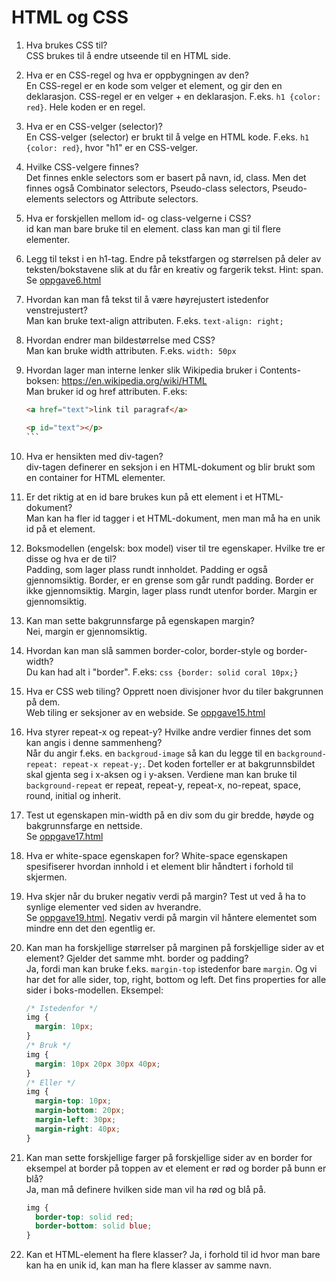 # HTML og CSS

1.  Hva brukes CSS til?  
    CSS brukes til å endre utseende til en HTML side.

2.  Hva er en CSS-regel og hva er oppbygningen av den?  
    En CSS-regel er en kode som velger et element, og gir den en deklarasjon. CSS-regel er en velger + en deklarasjon. F.eks. `h1 {color: red}`. Hele koden er en regel.

3.  Hva er en CSS-velger (selector)?  
    En CSS-velger (selector) er brukt til å velge en HTML kode. F.eks. `h1 {color: red}`, hvor "h1" er en CSS-velger.

4.  Hvilke CSS-velgere finnes?  
    Det finnes enkle selectors som er basert på navn, id, class. Men det finnes også Combinator selectors, Pseudo-class selectors, Pseudo-elements selectors og Attribute selectors.

5.  Hva er forskjellen mellom id- og class-velgerne i CSS?  
    id kan man bare bruke til en element. class kan man gi til flere elementer.

6.  Legg til tekst i en h1-tag. Endre på tekstfargen og størrelsen på deler av teksten/bokstavene slik at du får en kreativ og fargerik tekst. Hint: span.  
    Se [oppgave6.html](oppgave6.html)

7.  Hvordan kan man få tekst til å være høyrejustert istedenfor venstrejustert?  
    Man kan bruke text-align attributen. F.eks. `text-align: right;`

8.  Hvordan endrer man bildestørrelse med CSS?  
    Man kan bruke width attributen. F.eks. `width: 50px`

9.  Hvordan lager man interne lenker slik Wikipedia bruker i Contents-boksen: https://en.wikipedia.org/wiki/HTML  
    Man bruker id og href attributen. F.eks:

    ````html
    <a href="text">link til paragraf</a>

    <p id="text"></p>
    ```
    ````

10. Hva er hensikten med div-tagen?  
    div-tagen definerer en seksjon i en HTML-dokument og blir brukt som en container for HTML elementer.

11. Er det riktig at en id bare brukes kun på ett element i et HTML-dokument?  
    Man kan ha fler id tagger i et HTML-dokument, men man må ha en unik id på et element.

12. Boksmodellen (engelsk: box model) viser til tre egenskaper. Hvilke tre er disse og hva er de til?  
    Padding, som lager plass rundt innholdet. Padding er også gjennomsiktig. Border, er en grense som går rundt padding. Border er ikke gjennomsiktig. Margin, lager plass rundt utenfor border. Margin er gjennomsiktig.

13. Kan man sette bakgrunnsfarge på egenskapen margin?  
    Nei, margin er gjennomsiktig.

14. Hvordan kan man slå sammen border-color, border-style og border-width?  
    Du kan had alt i "border". F.eks:
    `css {border: solid coral 10px;} `

15. Hva er CSS web tiling? Opprett noen divisjoner hvor du tiler bakgrunnen på dem.  
    Web tiling er seksjoner av en webside. Se [oppgave15.html](oppgave15.html)

16. Hva styrer repeat-x og repeat-y? Hvilke andre verdier finnes det som kan angis i denne sammenheng?  
    Når du angir f.eks. en `backgroud-image` så kan du legge til en `background-repeat: repeat-x repeat-y;`. Det koden forteller er at bakgrunnsbildet skal gjenta seg i x-aksen og i y-aksen. Verdiene man kan bruke til `background-repeat` er repeat, repeat-y, repeat-x, no-repeat, space, round, initial og inherit.

17. Test ut egenskapen min-width på en div som du gir bredde, høyde og bakgrunnsfarge en nettside.  
    Se [oppgave17.html](oppgave17.html)

18. Hva er white-space egenskapen for?
    White-space egenskapen spesifiserer hvordan innhold i et element blir håndtert i forhold til skjermen.

19. Hva skjer når du bruker negativ verdi på margin? Test ut ved å ha to synlige elementer ved siden av hverandre.  
    Se [oppgave19.html](oppgave19.html). Negativ verdi på margin vil håntere elementet som mindre enn det den egentlig er.

20. Kan man ha forskjellige størrelser på marginen på forskjellige sider av et element? Gjelder det samme mht. border og padding?  
    Ja, fordi man kan bruke f.eks. `margin-top` istedenfor bare `margin`. Og vi har det for alle sider, top, right, bottom og left. Det fins properties for alle sider i boks-modellen.
    Eksempel:

    ```css
    /* Istedenfor */
    img {
      margin: 10px;
    }
    /* Bruk */
    img {
      margin: 10px 20px 30px 40px;
    }
    /* Eller */
    img {
      margin-top: 10px;
      margin-bottom: 20px;
      margin-left: 30px;
      margin-right: 40px;
    }
    ```

21. Kan man sette forskjellige farger på forskjellige sider av en border for eksempel at border på toppen av et element er rød og border på bunn er blå?  
    Ja, man må definere hvilken side man vil ha rød og blå på.

    ```css
    img {
      border-top: solid red;
      border-bottom: solid blue;
    }
    ```

22. Kan et HTML-element ha flere klasser?
    Ja, i forhold til id hvor man bare kan ha en unik id, kan man ha flere klasser av samme navn.

